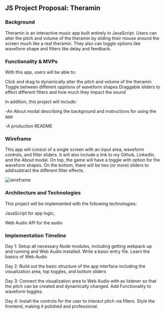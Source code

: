 ## JS Project Proposal: Theramin

### Background

Theramin is an interactive music app built entirely in JavaScript. Users can alter the pitch and volume of the theramin by sliding their mouse around the screen much like a real theramin. They also can toggle options like waveform shape and filters like delay and feedback.

### Functionality & MVPs

With this app, users will be able to:

 Click and drag to dynamically alter the pitch and volume of the theramin
 Toggle between different opptions of waveform shapes
 Draggable sliders to effect different filters and how much they impact the sound

 In addition, this project will include:

 -An About modal describing the background and instructions for using the app

 -A production README

### Wireframe

This app will consist of a single screen with an input area, waveform controls, and filter sliders. It will also include a link to my Github, LinkedIn, and the About modal. On top, the game will have a toggle with option for the waveform shapes. On the bottom, there will be two (or more) sliders to add/subtract the different filter effects.


![wireframe](https://github.com/npsandler/Theremin.js/blob/master/docs/theremin.png)



### Architecture and Technologies

This project will be implemented with the following technologies:

JavaScript for app logic,

Web Audio API for the audio


### Implementation Timeline

Day 1: Setup all necessary Node modules, including getting webpack up and running and Web Audio installed. Write a basic entry file. Learn the basics of Web Audio

Day 2: Build out the basic structure of the app interface including the visualization area, top toggles, and bottom sliders

Day 3: Connect the visualization area to Web Audio with as listener so that the pitch can be created and dynamically changed. Add Functionality to waveform toggles.

Day 4: Install the controls for the user to interact pitch via filters. Style the frontend, making it polished and professional.
